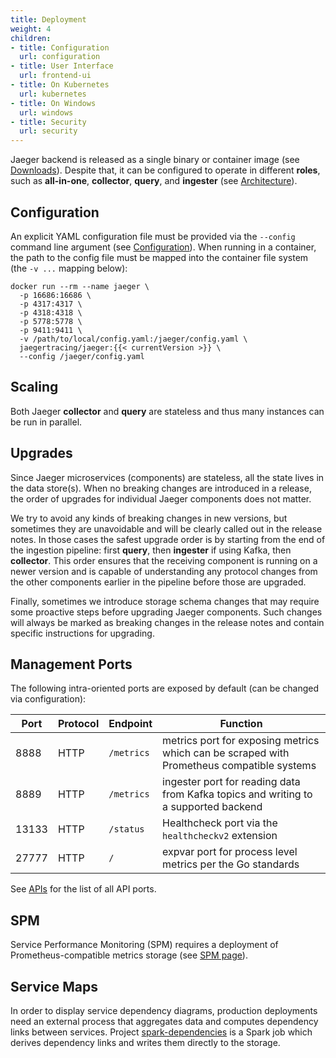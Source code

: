 ```yaml
---
title: Deployment
weight: 4
children:
- title: Configuration
  url: configuration
- title: User Interface
  url: frontend-ui
- title: On Kubernetes
  url: kubernetes
- title: On Windows
  url: windows
- title: Security
  url: security
---
```


Jaeger backend is released as a single binary or container image (see [Downloads](../../../download/)). Despite that, it can be configured to operate in different **roles**, such as **all-in-one**, **collector**, **query**, and **ingester** (see [Architecture](../architecture/)).

## Configuration

An explicit YAML configuration file must be provided via the `--config` command line argument (see [Configuration](./configuration/)). When running in a container, the path to the config file must be mapped into the container file system (the `-v ...` mapping below):

```
docker run --rm --name jaeger \
  -p 16686:16686 \
  -p 4317:4317 \
  -p 4318:4318 \
  -p 5778:5778 \
  -p 9411:9411 \
  -v /path/to/local/config.yaml:/jaeger/config.yaml \
  jaegertracing/jaeger:{{< currentVersion >}} \
  --config /jaeger/config.yaml
```

## Scaling

Both Jaeger **collector**  and **query** are stateless and thus many instances can be run in parallel.

## Upgrades

Since Jaeger microservices (components) are stateless, all the state lives in the data store(s). When no breaking changes are introduced in a release, the order of upgrades for individual Jaeger components does not matter.

We try to avoid any kinds of breaking changes in new versions, but sometimes they are unavoidable and will be clearly called out in the release notes. In those cases the safest upgrade order is by starting from the end of the ingestion pipeline: first **query**, then **ingester** if using Kafka, then **collector**. This order ensures that the receiving component is running on a newer version and is capable of understanding any protocol changes from the other components earlier in the pipeline before those are upgraded.

Finally, sometimes we introduce storage schema changes that may require some proactive steps before upgrading Jaeger components. Such changes will always be marked as breaking changes in the release notes and contain specific instructions for upgrading.

## Management Ports

The following intra-oriented ports are exposed by default (can be changed via configuration):

Port  | Protocol | Endpoint   | Function
----- | -------  | ---------- | --------
8888  | HTTP     | `/metrics` | metrics port for exposing metrics which can be scraped with Prometheus compatible systems
8889  | HTTP     | `/metrics` | ingester port for reading data from Kafka topics and writing to a supported backend
13133 | HTTP     | `/status`  | Healthcheck port via the `healthcheckv2` extension
27777 | HTTP     | `/`        | expvar port for process level metrics per the Go standards

See [APIs](../architecture/apis/) for the list of all API ports.

## SPM

Service Performance Monitoring (SPM) requires a deployment of Prometheus-compatible metrics storage (see [SPM page](../architecture/spm/)).

## Service Maps

In order to display service dependency diagrams, production deployments need an external process that aggregates data and computes dependency links between services. Project [spark-dependencies](https://github.com/jaegertracing/spark-dependencies) is a Spark job which derives dependency links and writes them directly to the storage.

[zipkin-thrift]: https://github.com/jaegertracing/jaeger-idl/blob/master/thrift/zipkincore.thrift
[jaeger-thrift]: https://github.com/jaegertracing/jaeger-idl/blob/master/thrift/jaeger.thrift
[model.proto]: https://github.com/jaegertracing/jaeger-idl/blob/main/proto/api_v2/model.proto
[thriftrw]: https://www.npmjs.com/package/thriftrw
[storage.proto]: https://github.com/jaegertracing/jaeger/blob/main/internal/storage/v1/grpc/proto/storage.proto
[otlp]: https://github.com/open-telemetry/opentelemetry-proto/blob/main/docs/specification.md
